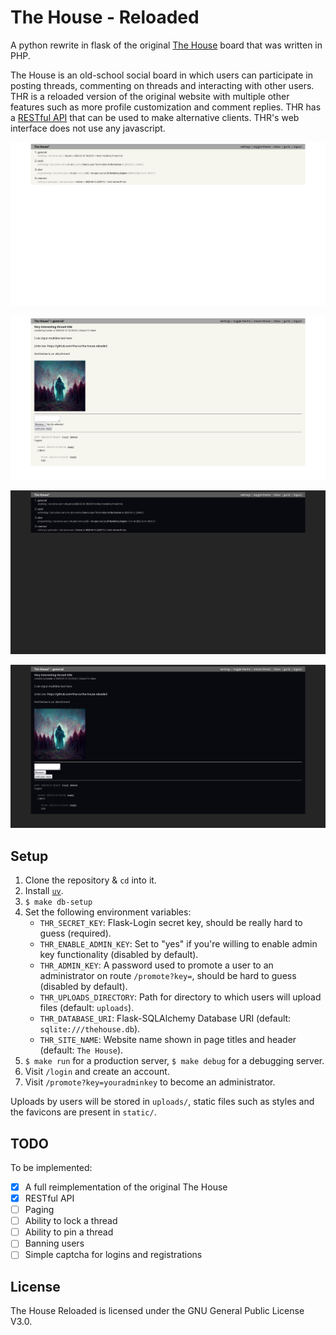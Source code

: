 # The House - Reloaded

A python rewrite in flask of the original [The House](https://github.com/hharas/the-house) board that was written in PHP.

The House is an old-school social board in which users can participate in posting threads, commenting on threads and interacting with other users. THR is a reloaded version of the original website with multiple other features such as more profile customization and comment replies. THR has a [RESTful API](https://github.com/hharas/the-house-reloaded/wiki/API-Documentation) that can be used to make alternative clients. THR's web interface does not use any javascript.

[![Homepage screenshot](https://raw.githubusercontent.com/hharas/the-house-reloaded/refs/heads/master/screenshots/home.png)](https://raw.githubusercontent.com/hharas/the-house-reloaded/refs/heads/master/screenshots/home.png)

[![Thread screenshot](https://raw.githubusercontent.com/hharas/the-house-reloaded/refs/heads/master/screenshots/thread.png)](https://raw.githubusercontent.com/hharas/the-house-reloaded/refs/heads/master/screenshots/thread.png)

[![Homepage screenshot (with dark mode)](https://raw.githubusercontent.com/hharas/the-house-reloaded/refs/heads/master/screenshots/home-dark.png)](https://raw.githubusercontent.com/hharas/the-house-reloaded/refs/heads/master/screenshots/home-dark.png)

[![Thread screenshot (with dark mode)](https://raw.githubusercontent.com/hharas/the-house-reloaded/refs/heads/master/screenshots/thread-dark.png)](https://raw.githubusercontent.com/hharas/the-house-reloaded/refs/heads/master/screenshots/thread-dark.png)

## Setup

1. Clone the repository & `cd` into it.
2. Install [`uv`](https://docs.astral.sh/uv/getting-started/installation/).
3. `$ make db-setup`
4. Set the following environment variables:
    - `THR_SECRET_KEY`: Flask-Login secret key, should be really hard to guess (required).
    - `THR_ENABLE_ADMIN_KEY`: Set to "yes" if you're willing to enable admin key functionality (disabled by default).
    - `THR_ADMIN_KEY`: A password used to promote a user to an administrator on route `/promote?key=`, should be hard to guess (disabled by default).
    - `THR_UPLOADS_DIRECTORY`: Path for directory to which users will upload files (default: `uploads`).
    - `THR_DATABASE_URI`: Flask-SQLAlchemy Database URI (default: `sqlite:///thehouse.db`).
    - `THR_SITE_NAME`: Website name shown in page titles and header (default: `The House`).
5. `$ make run` for a production server, `$ make debug` for a debugging server.
6. Visit `/login` and create an account.
7. Visit `/promote?key=youradminkey` to become an administrator.

Uploads by users will be stored in `uploads/`, static files such as styles and the favicons are present in `static/`.

## TODO

To be implemented:

- [x] A full reimplementation of the original The House
- [x] RESTful API
- [ ] Paging
- [ ] Ability to lock a thread
- [ ] Ability to pin a thread
- [ ] Banning users
- [ ] Simple captcha for logins and registrations

## License

The House Reloaded is licensed under the GNU General Public License V3.0.
